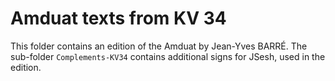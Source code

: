 # Amduat texts from KV 34

This folder contains an edition of the Amduat by Jean-Yves BARRÉ.
The sub-folder `Complements-KV34` contains additional signs for JSesh, used in the edition.

